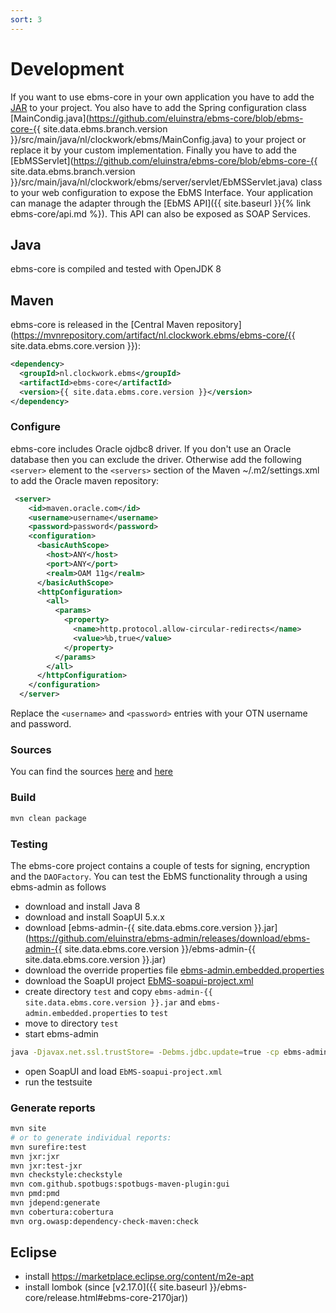 ```yaml
---
sort: 3
---
```


# Development

If you want to use ebms-core in your own application you have to add the [JAR](#maven) to your project. You also have to add the Spring configuration class [MainCondig.java](https://github.com/eluinstra/ebms-core/blob/ebms-core-{{ site.data.ebms.branch.version }}/src/main/java/nl/clockwork/ebms/MainConfig.java) to your project or replace it by your custom implementation. Finally you have to add the [EbMSServlet](https://github.com/eluinstra/ebms-core/blob/ebms-core-{{ site.data.ebms.branch.version }}/src/main/java/nl/clockwork/ebms/server/servlet/EbMSServlet.java) class to your web configuration to expose the EbMS Interface. Your application can manage the adapter through the [EbMS API]({{ site.baseurl }}{% link ebms-core/api.md %}). This API can also be exposed as SOAP Services.  

## Java

ebms-core is compiled and tested with OpenJDK 8

## Maven

ebms-core is released in the [Central Maven repository](https://mvnrepository.com/artifact/nl.clockwork.ebms/ebms-core/{{ site.data.ebms.core.version }}):

```xml
<dependency>
  <groupId>nl.clockwork.ebms</groupId>
  <artifactId>ebms-core</artifactId>
  <version>{{ site.data.ebms.core.version }}</version>
</dependency>
```

### Configure

ebms-core includes Oracle ojdbc8 driver. If you don't use an Oracle database then you can exclude the driver. Otherwise add the following `<server>` element to the `<servers>` section of the Maven ~/.m2/settings.xml to add the Oracle maven repository:

```xml
 <server>
    <id>maven.oracle.com</id>
    <username>username</username>
    <password>password</password>
    <configuration>
      <basicAuthScope>
        <host>ANY</host>
        <port>ANY</port>
        <realm>OAM 11g</realm>
      </basicAuthScope>
      <httpConfiguration>
        <all>
          <params>
            <property>
              <name>http.protocol.allow-circular-redirects</name>
              <value>%b,true</value>
            </property>
          </params>
        </all>
      </httpConfiguration>
    </configuration>
  </server>
```

Replace the `<username>` and `<password>` entries with your OTN username and password.

### Sources

You can find the sources [here](https://sourceforge.net/p/muleebmsadapter/code/ci/master/tree/) and [here](https://github.com/eluinstra/ebms-core)

### Build

```sh
mvn clean package
```

### Testing

The ebms-core project contains a couple of tests for signing, encryption and the `DAOFactory`. You can test the EbMS functionality through a using ebms-admin as follows

- download and install Java 8
- download and install SoapUI 5.x.x
- download [ebms-admin-{{ site.data.ebms.core.version }}.jar](https://github.com/eluinstra/ebms-admin/releases/download/ebms-admin-{{ site.data.ebms.core.version }}/ebms-admin-{{ site.data.ebms.core.version }}.jar)
- download the override properties file [ebms-admin.embedded.properties](https://github.com/eluinstra/ebms-core/blob/ebms-core-2.17.x/resources/test/ebms-admin.embedded.properties)
- download the SoapUI project [EbMS-soapui-project.xml](https://github.com/eluinstra/ebms-core/blob/ebms-core-2.17.x/resources/test/EbMS-soapui-project.xml)
- create directory `test` and copy `ebms-admin-{{ site.data.ebms.core.version }}.jar` and `ebms-admin.embedded.properties` to `test`
- move to directory `test`
- start ebms-admin
```sh
java -Djavax.net.ssl.trustStore= -Debms.jdbc.update=true -cp ebms-admin-2.17.3.jar nl.clockwork.ebms.admin.StartEmbedded -hsqldb -soap
```
- open SoapUI and load `EbMS-soapui-project.xml`
- run the testsuite

### Generate reports

```sh
mvn site
# or to generate individual reports:
mvn surefire:test
mvn jxr:jxr
mvn jxr:test-jxr
mvn checkstyle:checkstyle
mvn com.github.spotbugs:spotbugs-maven-plugin:gui
mvn pmd:pmd
mvn jdepend:generate
mvn cobertura:cobertura
mvn org.owasp:dependency-check-maven:check
```

## Eclipse

- install https://marketplace.eclipse.org/content/m2e-apt
- install lombok (since [v2.17.0]({{ site.baseurl }}/ebms-core/release.html#ebms-core-2170jar))

